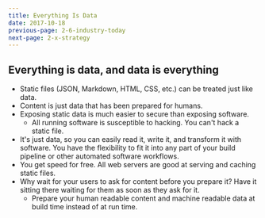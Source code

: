 ```yaml
---
title: Everything Is Data
date: 2017-10-18
previous-page: 2-6-industry-today
next-page: 2-x-strategy
---
```


## Everything is data, and data is everything

- Static files (JSON, Markdown, HTML, CSS, etc.) can be treated just like data.
- Content is just data that has been prepared for humans.
- Exposing static data is much easier to secure than exposing software.
  - All running software is susceptible to hacking. You can't hack a static file.
- It's just data, so you can easily read it, write it, and transform it with software. You have the flexibility to fit it into any part of your build pipeline or other automated software workflows.
- You get speed for free. All web servers are good at serving and caching static files.
- Why wait for your users to ask for content before you prepare it? Have it sitting there waiting for them as soon as they ask for it.
  - Prepare your human readable content and machine readable data at build time instead of at run time.
